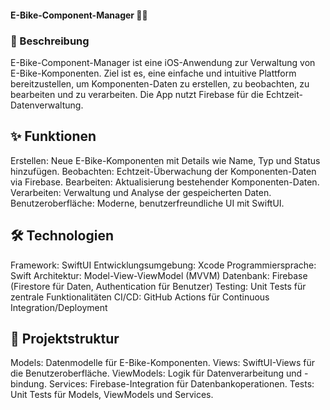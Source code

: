 #### E-Bike-Component-Manager 🚴‍♂️

### 📖 Beschreibung
E-Bike-Component-Manager ist eine iOS-Anwendung zur Verwaltung von E-Bike-Komponenten. Ziel ist es, eine einfache und intuitive Plattform bereitzustellen, um Komponenten-Daten zu erstellen, zu beobachten, zu bearbeiten und zu verarbeiten. Die App nutzt Firebase für die Echtzeit-Datenverwaltung.

## ✨ Funktionen

Erstellen: Neue E-Bike-Komponenten mit Details wie Name, Typ und Status hinzufügen.
Beobachten: Echtzeit-Überwachung der Komponenten-Daten via Firebase.
Bearbeiten: Aktualisierung bestehender Komponenten-Daten.
Verarbeiten: Verwaltung und Analyse der gespeicherten Daten.
Benutzeroberfläche: Moderne, benutzerfreundliche UI mit SwiftUI.

## 🛠 Technologien

Framework: SwiftUI
Entwicklungsumgebung: Xcode
Programmiersprache: Swift
Architektur: Model-View-ViewModel (MVVM)
Datenbank: Firebase (Firestore für Daten, Authentication für Benutzer)
Testing: Unit Tests für zentrale Funktionalitäten
CI/CD: GitHub Actions für Continuous Integration/Deployment

## 📂 Projektstruktur

Models: Datenmodelle für E-Bike-Komponenten.
Views: SwiftUI-Views für die Benutzeroberfläche.
ViewModels: Logik für Datenverarbeitung und -bindung.
Services: Firebase-Integration für Datenbankoperationen.
Tests: Unit Tests für Models, ViewModels und Services.
